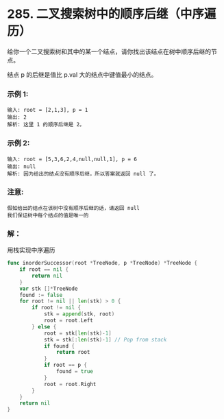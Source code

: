 # 285. 二叉搜索树中的顺序后继（中序遍历）

给你一个二叉搜索树和其中的某一个结点，请你找出该结点在树中顺序后继的节点。

结点 p 的后继是值比 p.val 大的结点中键值最小的结点。

### 示例 1:

    输入: root = [2,1,3], p = 1
    输出: 2
    解析: 这里 1 的顺序后继是 2。

### 示例 2:

    输入: root = [5,3,6,2,4,null,null,1], p = 6
    输出: null
    解析: 因为给出的结点没有顺序后继，所以答案就返回 null 了。
 
### 注意:
    假如给出的结点在该树中没有顺序后继的话，请返回 null
    我们保证树中每个结点的值是唯一的

### 解：

用栈实现中序遍历

```go
func inorderSuccessor(root *TreeNode, p *TreeNode) *TreeNode {
	if root == nil {
		return nil
	}
	var stk []*TreeNode
	found := false
	for root != nil || len(stk) > 0 {
		if root != nil {
			stk = append(stk, root)
			root = root.Left
		} else {
			root = stk[len(stk)-1]
			stk = stk[:len(stk)-1] // Pop from stack
			if found {
				return root
			}
			if root == p {
				found = true
			}
			root = root.Right
		}
	}
	return nil
}
```